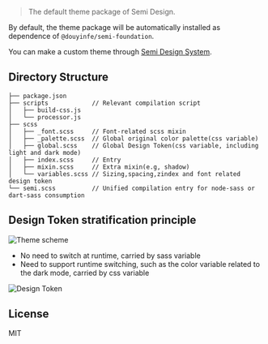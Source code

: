 > The default theme package of Semi Design.


By default, the theme package will be automatically installed as dependence of `@douyinfe/semi-foundation`.

You can make a custom theme through [Semi Design System](https://www.figma.com/file/pLnKJW5xyf8fNnMVfXjcsQ/Semi-Design-Variants).

## Directory Structure

```
├── package.json
├── scripts            // Relevant compilation script
│   ├── build-css.js
│   └── processor.js
├── scss             
│   ├── _font.scss     // Font-related scss mixin
│   ├── _palette.scss  // Global original color palette(css variable)
│   ├── global.scss    // Global Design Token(css variable, including light and dark mode)
│   ├── index.scss     // Entry
│   ├── mixin.scss     // Extra mixin(e.g, shadow)
│   └── variables.scss // Sizing,spacing,zindex and font related design token
└── semi.scss          // Unified compilation entry for node-sass or dart-sass consumption
```

## Design Token stratification principle

![Theme scheme](https://lf26-static.bytednsdoc.com/obj/eden-cn/ptlz_zlp/ljhwZthlaukjlkulzlp/tech-doc/theme-arch.png "Theme scheme")

- No need to switch at runtime, carried by sass variable
- Need to support runtime switching, such as the color variable related to the dark mode, carried by css variable

![Design Token](https://lf26-static.bytednsdoc.com/obj/eden-cn/ptlz_zlp/ljhwZthlaukjlkulzlp/tech-doc/theme-design-token.png "Design Token")

## License

MIT
